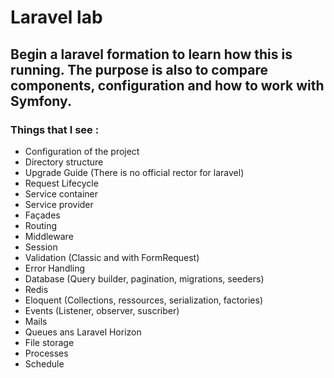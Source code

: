 # Laravel lab
## Begin a laravel formation to learn how this is running. The purpose is also to compare components, configuration and how to work with Symfony.
### Things that I see : 
- Configuration of the project
- Directory structure
- Upgrade Guide (There is no official rector for laravel)
- Request Lifecycle
- Service container
- Service provider
- Façades
- Routing
- Middleware
- Session
- Validation (Classic and with FormRequest)
- Error Handling
- Database (Query builder, pagination, migrations, seeders)
- Redis
- Eloquent (Collections, ressources, serialization, factories)
- Events (Listener, observer, suscriber)
- Mails
- Queues ans Laravel Horizon
- File storage
- Processes
- Schedule
